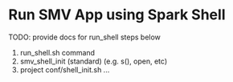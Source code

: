 # Run SMV App using Spark Shell

TODO: provide docs for run_shell steps below

1. run_shell.sh command
2. smv_shell_init (standard) (e.g. s(), open, etc)
3. project conf/shell_init.sh
...
